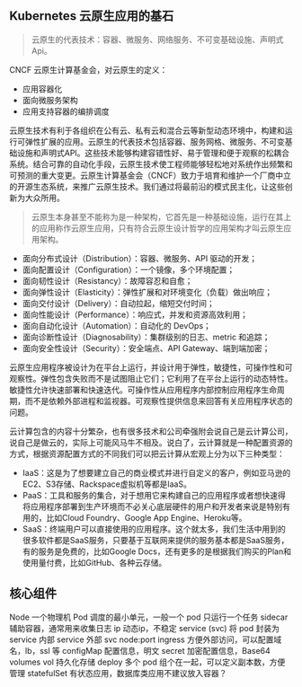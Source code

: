 ## Kubernetes 云原生应用的基石
> 云原生的代表技术：容器、微服务、网络服务、不可变基础设施、声明式Api。

CNCF 云原生计算基金会，对云原生的定义：
- 应用容器化
- 面向微服务架构
- 应用支持容器的编排调度

云原生技术有利于各组织在公有云、私有云和混合云等新型动态环境中，构建和运行可弹性扩展的应用。云原生的代表技术包括容器、服务网格、微服务、不可变基础设施和声明式API。这些技术能够构建容错性好、易于管理和便于观察的松耦合系统。结合可靠的自动化手段，云原生技术使工程师能够轻松地对系统作出频繁和可预测的重大变更。云原生计算基金会（CNCF）致力于培育和维护一个厂商中立的开源生态系统，来推广云原生技术。我们通过将最前沿的模式民主化，让这些创新为大众所用。

> 云原生本身甚至不能称为是一种架构，它首先是一种基础设施，运行在其上的应用称作云原生应用，只有符合云原生设计哲学的应用架构才叫云原生应用架构。

- 面向分布式设计（Distribution）：容器、微服务、API 驱动的开发；
- 面向配置设计（Configuration）：一个镜像，多个环境配置；
- 面向韧性设计（Resistancy）：故障容忍和自愈；
- 面向弹性设计（Elasticity）：弹性扩展和对环境变化（负载）做出响应；
- 面向交付设计（Delivery）：自动拉起，缩短交付时间；
- 面向性能设计（Performance）：响应式，并发和资源高效利用；
- 面向自动化设计（Automation）：自动化的 DevOps；
- 面向诊断性设计（Diagnosability）：集群级别的日志、metric 和追踪；
- 面向安全性设计（Security）：安全端点、API Gateway、端到端加密；

云原生应用程序被设计为在平台上运行，并设计用于弹性，敏捷性，可操作性和可观察性。弹性包含失败而不是试图阻止它们；它利用了在平台上运行的动态特性。敏捷性允许快速部署和快速迭代。可操作性从应用程序内部控制应用程序生命周期，而不是依赖外部进程和监视器。可观察性提供信息来回答有关应用程序状态的问题。

云计算包含的内容十分繁杂，也有很多技术和公司牵强附会说自己是云计算公司，说自己是做云的，实际上可能风马牛不相及。说白了，云计算就是一种配置资源的方式，根据资源配置方式的不同我们可以把云计算从宏观上分为以下三种类型：

- IaaS：这是为了想要建立自己的商业模式并进行自定义的客户，例如亚马逊的EC2、S3存储、Rackspace虚拟机等都是IaaS。
- PaaS：工具和服务的集合，对于想用它来构建自己的应用程序或者想快速得将应用程序部署到生产环境而不必关心底层硬件的用户和开发者来说是特别有用的，比如Cloud Foundry、Google App Engine、Heroku等。
- SaaS：终端用户可以直接使用的应用程序。这个就太多，我们生活中用到的很多软件都是SaaS服务，只要基于互联网来提供的服务基本都是SaaS服务，有的服务是免费的，比如Google Docs，还有更多的是根据我们购买的Plan和使用量付费，比如GitHub、各种云存储。


## 核心组件
Node 一个物理机 
Pod 调度的最小单元，一般一个 pod 只运行一个任务
sidecar 辅助容器，通常用来收集日志
ip 动态ip，不稳定
service (svc) 将 pod 封装为 service
    内部 service
    外部 svc
        node:port
        ingress 方便外部访问，可以配置域名，lb，ssl 等
configMap 配置信息，明文
secret 加密配置信息，Base64
volumes vol 持久化存储
deploy 多个 pod 组个在一起，可以定义副本数，方便管理
statefulSet 有状态应用，数据库类应用不建议放入容器？



